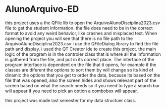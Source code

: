 # AlunoArquivo-ED
this project uses a the QFile lib to open the ArquivoAlunoDisciplina2023.csv file to get the student information.
the file does need to be in the correct format to avoid any weird behavior, like crashes and misplaced text.
When opening the project you will see that there is no file path to the ArquivoAlunoDisciplina2023.csv i use the QFileDialog library to find the file path and display.
i used the QT Creator ide to create this project.
the main logic of the program is in the controler class that is where all the information is gathered from the file, and put in its correct place.
The interface of the program interface is dependent on the file that it opens, for example if the classes are diferent the options to sort them by will change so its kind of dinamic the options that you get to order the data, because its based 
on the file that was opened, also the screen hides and shows relevant part of the screen based on what the search needs so if you need to type a search bar will appear if you need to pick an option a combobox will appear.

this project was made last semester for my data structuer class.
